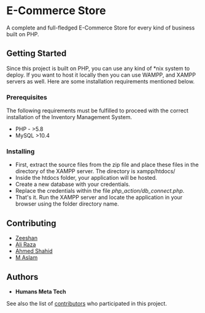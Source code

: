 # E-Commerce Store

A complete and full-fledged E-Commerce Store for every kind of business built on PHP.

## Getting Started

Since this project is built on PHP, you can use any kind of *nix system to deploy. If you want to host it locally then you can use WAMPP, and XAMPP servers as well. Here are some installation requirements mentioned below.

### Prerequisites

The following requirements must be fulfilled to proceed with the correct installation of the Inventory Management System.
- PHP - >5.8
- MySQL >10.4

### Installing

- First, extract the source files from the zip file and place these files in the directory of the XAMPP server. The directory is xampp/htdocs/
- Inside the htdocs folder, your application will be hosted.
- Create a new database with your credentials.
- Replace the credentials within the file *php_action/db_connect.php*.
- That's it. Run the XAMPP server and locate the application in your browser using the folder directory name.

## Contributing

- [Zeeshan](https://github.com/zeeshanhmt)
- [Ali Raza](https://github.com/alirazahmt)
- [Ahmed Shahid](https://github.com/ahmedshahidhmt)
- [M Aslam](https://github.com/maslamhmt)

## Authors

  - **Humans Meta Tech**

See also the list of
[contributors](https://github.com/HumansMetaTech/Inventory-Managemenent-System/graphs/contributors)
who participated in this project.
